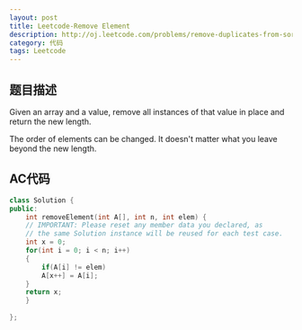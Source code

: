 ```yaml
---
layout: post
title: Leetcode-Remove Element
description: http://oj.leetcode.com/problems/remove-duplicates-from-sorted-array/
category: 代码
tags: Leetcode
---
```

## 题目描述

Given an array and a value, remove all instances of that value in place and return the new length.

The order of elements can be changed. It doesn't matter what you leave beyond the new length.

## AC代码
```cpp
class Solution {
public:
	int removeElement(int A[], int n, int elem) {
	// IMPORTANT: Please reset any member data you declared, as
	// the same Solution instance will be reused for each test case.
	int x = 0;
	for(int i = 0; i < n; i++)
	{
		if(A[i] != elem)
		A[x++] = A[i];
	}
	return x;
	}
	
};
```
